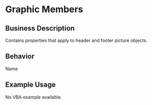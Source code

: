 # Graphic Members

## Business Description
Contains properties that apply to header and footer picture objects.

## Behavior
Name

## Example Usage
No VBA example available.